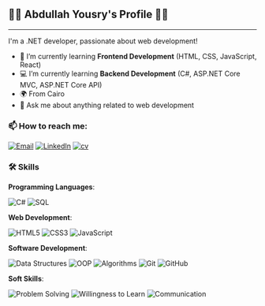 ## **🌟🌟 Abdullah Yousry's Profile 🌟🌟**
---
I'm a .NET developer, passionate about web development!

- 🌱 I’m currently learning **Frontend Development** (HTML, CSS, JavaScript, React)
- 💻 I’m currently learning **Backend Development** (C#, ASP.NET Core MVC, ASP.NET Core API)
- 🌍 From Cairo
- 💬 Ask me about anything related to web development

### 📫 How to reach me:

[![Email](https://img.shields.io/badge/Email-D14836?style=for-the-badge&logo=gmail&logoColor=white)](mailto:abdullahyousr94@gmail.com)
[![LinkedIn](https://img.shields.io/badge/LinkedIn-0077B5?style=for-the-badge&logo=linkedin&logoColor=white)](https://www.linkedin.com/in/abdullah-yousry-a124301a6)
[![cv](https://img.shields.io/badge/MY_CV-0077B5?style=for-the-badge&logo=cv&logoColor=white)](https://drive.google.com/file/d/1QWcZhwYeLoejB5N_oPVybGLgERQ9xuIP/view?usp=sharing)

### 🛠 Skills

**Programming Languages**:

![C#](https://img.shields.io/badge/C%2B%2B-00599C?style=for-the-badge&logo=c%2B%2B&logoColor=white)
![SQL](https://img.shields.io/badge/SQL-336791?style=for-the-badge&logo=postgresql&logoColor=white)

**Web Development**:

![HTML5](https://img.shields.io/badge/HTML5-E34F26?style=for-the-badge&logo=html5&logoColor=white)
![CSS3](https://img.shields.io/badge/CSS3-1572B6?style=for-the-badge&logo=css3&logoColor=white)
![JavaScript](https://img.shields.io/badge/JavaScript-F7DF1E?style=for-the-badge&logo=javascript&logoColor=black)


**Software Development**:

![Data Structures](https://img.shields.io/badge/Data%20Structures-3DDC84?style=for-the-badge&logo=google%20classroom&logoColor=white)
![OOP](https://img.shields.io/badge/OOP-0096FF?style=for-the-badge&logo=java&logoColor=white)
![Algorithms](https://img.shields.io/badge/Algorithms-FF5733?style=for-the-badge&logo=apache%20spark&logoColor=white)
![Git](https://img.shields.io/badge/Git-F05032?style=for-the-badge&logo=git&logoColor=white)
![GitHub](https://img.shields.io/badge/GitHub-181717?style=for-the-badge&logo=github&logoColor=white)

**Soft Skills**:

![Problem Solving](https://img.shields.io/badge/Problem%20Solving-FF5733?style=for-the-badge&logo=thinkpad&logoColor=white)
![Willingness to Learn](https://img.shields.io/badge/Willingness%20to%20Learn-009688?style=for-the-badge&logo=microsoft&logoColor=white)
![Communication](https://img.shields.io/badge/Communication-0077B5?style=for-the-badge&logo=messenger&logoColor=white)
